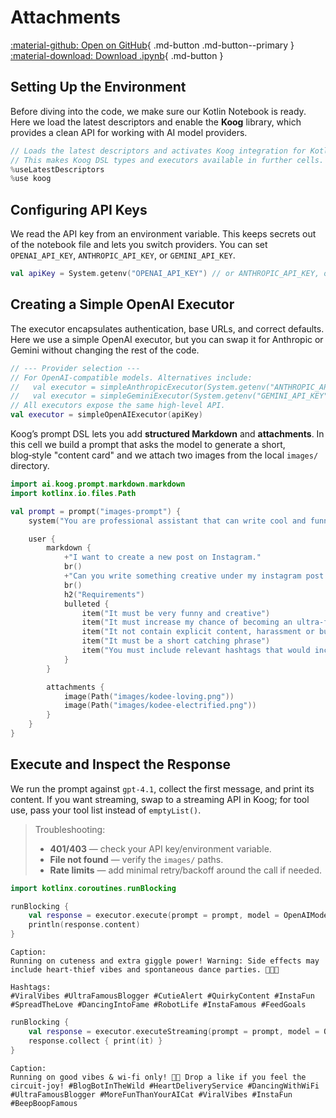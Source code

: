 # Attachments

[:material-github: Open on GitHub](
https://github.com/JetBrains/koog/blob/develop/examples/notebooks/Attachments.ipynb
){ .md-button .md-button--primary }
[:material-download: Download .ipynb](
https://raw.githubusercontent.com/JetBrains/koog/develop/examples/notebooks/Attachments.ipynb
){ .md-button }

## Setting Up the Environment

Before diving into the code, we make sure our Kotlin Notebook is ready.
Here we load the latest descriptors and enable the **Koog** library,
which provides a clean API for working with AI model providers.



```kotlin
// Loads the latest descriptors and activates Koog integration for Kotlin Notebook.
// This makes Koog DSL types and executors available in further cells.
%useLatestDescriptors
%use koog
```

## Configuring API Keys

We read the API key from an environment variable. This keeps secrets out of the notebook file and lets you
switch providers. You can set `OPENAI_API_KEY`, `ANTHROPIC_API_KEY`, or `GEMINI_API_KEY`.


```kotlin
val apiKey = System.getenv("OPENAI_API_KEY") // or ANTHROPIC_API_KEY, or GEMINI_API_KEY
```

## Creating a Simple OpenAI Executor

The executor encapsulates authentication, base URLs, and correct defaults. Here we use a simple OpenAI executor,
but you can swap it for Anthropic or Gemini without changing the rest of the code.


```kotlin
// --- Provider selection ---
// For OpenAI-compatible models. Alternatives include:
//   val executor = simpleAnthropicExecutor(System.getenv("ANTHROPIC_API_KEY"))
//   val executor = simpleGeminiExecutor(System.getenv("GEMINI_API_KEY"))
// All executors expose the same high‑level API.
val executor = simpleOpenAIExecutor(apiKey)
```

Koog’s prompt DSL lets you add **structured Markdown** and **attachments**.
In this cell we build a prompt that asks the model to generate a short, blog‑style "content card" and
we attach two images from the local `images/` directory.


```kotlin
import ai.koog.prompt.markdown.markdown
import kotlinx.io.files.Path

val prompt = prompt("images-prompt") {
    system("You are professional assistant that can write cool and funny descriptions for Instagram posts.")

    user {
        markdown {
            +"I want to create a new post on Instagram."
            br()
            +"Can you write something creative under my instagram post with the following photos?"
            br()
            h2("Requirements")
            bulleted {
                item("It must be very funny and creative")
                item("It must increase my chance of becoming an ultra-famous blogger!!!!")
                item("It not contain explicit content, harassment or bullying")
                item("It must be a short catching phrase")
                item("You must include relevant hashtags that would increase the visibility of my post")
            }
        }

        attachments {
            image(Path("images/kodee-loving.png"))
            image(Path("images/kodee-electrified.png"))
        }
    }
}
```

## Execute and Inspect the Response

We run the prompt against `gpt-4.1`, collect the first message, and print its content.
If you want streaming, swap to a streaming API in Koog; for tool use, pass your tool list instead of `emptyList()`.

> Troubleshooting:
> * **401/403** — check your API key/environment variable.
> * **File not found** — verify the `images/` paths.
> * **Rate limits** — add minimal retry/backoff around the call if needed.


```kotlin
import kotlinx.coroutines.runBlocking

runBlocking {
    val response = executor.execute(prompt = prompt, model = OpenAIModels.Chat.GPT4_1, tools = emptyList()).first()
    println(response.content)
}
```

    Caption:
    Running on cuteness and extra giggle power! Warning: Side effects may include heart-thief vibes and spontaneous dance parties. 💜🤖💃
    
    Hashtags:  
    #ViralVibes #UltraFamousBlogger #CutieAlert #QuirkyContent #InstaFun #SpreadTheLove #DancingIntoFame #RobotLife #InstaFamous #FeedGoals



```kotlin
runBlocking {
    val response = executor.executeStreaming(prompt = prompt, model = OpenAIModels.Chat.GPT4_1)
    response.collect { print(it) }
}
```

    Caption:  
    Running on good vibes & wi-fi only! 🤖💜 Drop a like if you feel the circuit-joy! #BlogBotInTheWild #HeartDeliveryService #DancingWithWiFi #UltraFamousBlogger #MoreFunThanYourAICat #ViralVibes #InstaFun #BeepBoopFamous
